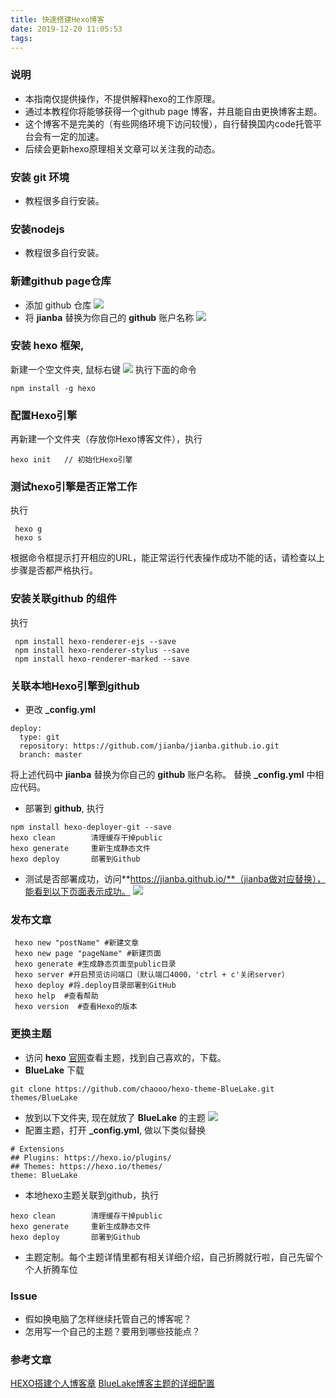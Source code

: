 ```yaml
---
title: 快速搭建Hexo博客
date: 2019-12-20 11:05:53
tags:
---
```


### 说明
- 本指南仅提供操作，不提供解释hexo的工作原理。
- 通过本教程你将能够获得一个github page 博客，并且能自由更换博客主题。
- 这个博客不是完美的（有些网络环境下访问较慢），自行替换国内code托管平台会有一定的加速。
- 后续会更新hexo原理相关文章可以关注我的动态。

### 安装 git 环境
- 教程很多自行安装。

### 安装nodejs
- 教程很多自行安装。

### 新建github page仓库
- 添加 github 仓库 
![](https://github.com/jianba/Image/blob/master/rep/%E5%BF%AB%E9%80%9F%E6%90%AD%E5%BB%BAHexo%E5%8D%9A%E5%AE%A2/%E6%96%B0%E5%BB%BAgithub%E4%BB%93%E5%BA%930.png?raw=true)
- 将 **jianba** 替换为你自己的 **github** 账户名称 
![](https://github.com/jianba/Image/blob/master/rep/%E5%BF%AB%E9%80%9F%E6%90%AD%E5%BB%BAHexo%E5%8D%9A%E5%AE%A2/%E6%96%B0%E5%BB%BAgithub%E4%BB%93%E5%BA%931.png?raw=true)

### 安装 hexo 框架,
新建一个空文件夹, 鼠标右键
![](https://github.com/jianba/Image/blob/master/rep/%E5%BF%AB%E9%80%9F%E6%90%AD%E5%BB%BAHexo%E5%8D%9A%E5%AE%A2/GitBush%E9%BB%91%E6%A1%86.png?raw=true)
执行下面的命令
``` 
npm install -g hexo
```

### 配置Hexo引擎
再新建一个文件夹（存放你Hexo博客文件），执行
```
hexo init   // 初始化Hexo引擎
```

### 测试hexo引擎是否正常工作
执行
```
 hexo g
 hexo s
```
根据命令框提示打开相应的URL，能正常运行代表操作成功不能的话，请检查以上步骤是否都严格执行。

### 安装关联github 的组件
执行
```
 npm install hexo-renderer-ejs --save
 npm install hexo-renderer-stylus --save
 npm install hexo-renderer-marked --save
```

### 关联本地Hexo引擎到github
- 更改 **_config.yml**
```
deploy:
  type: git
  repository: https://github.com/jianba/jianba.github.io.git
  branch: master
```
将上述代码中 **jianba** 替换为你自己的 **github** 账户名称。
替换 **_config.yml** 中相应代码。 

- 部署到 **github**, 执行
```
npm install hexo-deployer-git --save
hexo clean        清理缓存干掉public
hexo generate     重新生成静态文件
hexo deploy       部署到Github
```
- 测试是否部署成功，访问**https://jianba.github.io/**（jianba做对应替换），能看到以下页面表示成功。
![](https://github.com/jianba/Image/blob/master/rep/%E5%BF%AB%E9%80%9F%E6%90%AD%E5%BB%BAHexo%E5%8D%9A%E5%AE%A2/hexo%E9%BB%98%E8%AE%A4%E9%A1%B5.png?raw=true)

### 发布文章
```
 hexo new "postName" #新建文章
 hexo new page "pageName" #新建页面
 hexo generate #生成静态页面至public目录
 hexo server #开启预览访问端口（默认端口4000，'ctrl + c'关闭server）
 hexo deploy #将.deploy目录部署到GitHub
 hexo help  #查看帮助
 hexo version  #查看Hexo的版本
```

### 更换主题

- 访问 **hexo** [官网](https://hexo.io/zh-cn/index.html)查看主题，找到自己喜欢的，下载。
- **BlueLake** 下载
```
git clone https://github.com/chaooo/hexo-theme-BlueLake.git themes/BlueLake
```

- 放到以下文件夹, 现在就放了 **BlueLake** 的主题
![](https://github.com/jianba/Image/blob/master/rep/%E5%BF%AB%E9%80%9F%E6%90%AD%E5%BB%BAHexo%E5%8D%9A%E5%AE%A2/hexo%E4%B8%BB%E9%A2%98.png?raw=true)
- 配置主题，打开 **_config.yml**, 做以下类似替换
```
# Extensions
## Plugins: https://hexo.io/plugins/
## Themes: https://hexo.io/themes/
theme: BlueLake
```
- 本地hexo主题关联到github，执行
```
hexo clean        清理缓存干掉public
hexo generate     重新生成静态文件
hexo deploy       部署到Github
```
- 主题定制。每个主题详情里都有相关详细介绍，自己折腾就行啦，自己先留个个人折腾车位

### Issue
- 假如换电脑了怎样继续托管自己的博客呢？
- 怎用写一个自己的主题？要用到哪些技能点？

### 参考文章
[HEXO搭建个人博客章](https://www.jianshu.com/p/79624a960c41)
[BlueLake博客主题的详细配置](https://chaoo.oschina.io/2016/12/29/BlueLake%E5%8D%9A%E5%AE%A2%E4%B8%BB%E9%A2%98%E7%9A%84%E8%AF%A6%E7%BB%86%E9%85%8D%E7%BD%AE.html)


